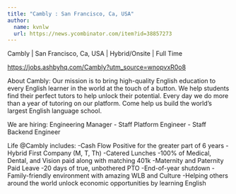 ```yaml
---
title: "Cambly : San Francisco, Ca, USA"
author:
  name: kvnlw
  url: https://news.ycombinator.com/item?id=38857273
---
```

Cambly | San Francisco, Ca, USA | Hybrid&#x2F;Onsite | Full Time

<a href="https:&#x2F;&#x2F;jobs.ashbyhq.com&#x2F;Cambly?utm_source=wnopvxR0o8">https:&#x2F;&#x2F;jobs.ashbyhq.com&#x2F;Cambly?utm_source=wnopvxR0o8</a>

About Cambly: Our mission is to bring high-quality English education to every English learner in the world at the touch of a button. We help students find their perfect tutors to help unlock their potential. Every day we do more than a year of tutoring on our platform. Come help us build the world’s largest English language school.

We are hiring: Engineering Manager - Staff Platform Engineer - Staff Backend Engineer

Life @Cambly includes:
-Cash Flow Positive for the greater part of 6 years
-Hybrid First Company (M, T, Th)
-Catered Lunches
-100% of Medical, Dental, and Vision paid along with matching 401k
-Maternity and Paternity Paid Leave
-20 days of true, unbothered PTO
-End-of-year shutdown
-Family-friendly environment with amazing WLB and Culture
-Helping others around the world unlock economic opportunities by learning English
